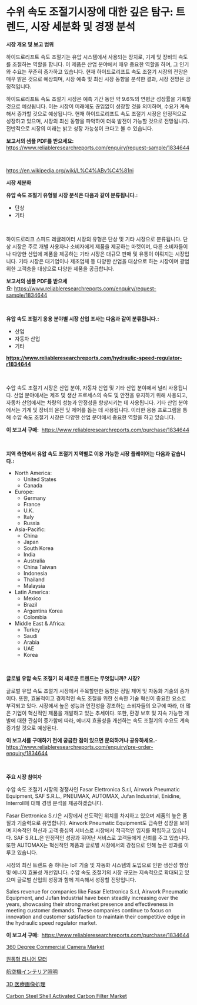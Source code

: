 <p><h1>수위 속도 조절기시장에 대한 깊은 탐구: 트렌드, 시장 세분화 및 경쟁 분석</h1></p><p><strong>시장 개요 및 보고 범위</strong></p>
<p><p>하이드로리프트 속도 조절기는 유압 시스템에서 사용되는 장치로, 기계 및 장비의 속도를 조절하는 역할을 합니다. 이 제품은 산업 분야에서 매우 중요한 역할을 하며, 그 인기와 수요는 꾸준히 증가하고 있습니다. 현재 하이드로리프트 속도 조절기 시장의 전망은 매우 밝은 것으로 예상되며, 시장 예측 및 최신 시장 동향을 분석한 결과, 시장 전망은 긍정적입니다. </p><p>하이드로리프트 속도 조절기 시장은 예측 기간 동안 약 9.6%의 연평균 성장률을 기록할 것으로 예상됩니다. 이는 시장이 미래에도 끊임없이 성장할 것을 의미하며, 수요가 계속해서 증가할 것으로 예상됩니다. 현재 하이드로리프트 속도 조절기 시장은 안정적으로 성장하고 있으며, 시장의 최신 동향을 파악하여 더욱 발전이 가능할 것으로 전망됩니다. 전반적으로 시장의 미래는 밝고 성장 가능성이 크다고 볼 수 있습니다.</p></p>
<p><strong>보고서의 샘플 PDF를 받으세요:</strong> <a href="https://www.reliableresearchreports.com/enquiry/request-sample/1834644">https://www.reliableresearchreports.com/enquiry/request-sample/1834644</a></p>
<p>&nbsp;</p>
<p><a href="https://en.wikipedia.org/wiki/L%C4%ABv%C4%81ni">https://en.wikipedia.org/wiki/L%C4%ABv%C4%81ni</a></p>
<p><strong>시장 세분화</strong></p>
<p><strong>유압 속도 조절기 유형별 시장 분석은 다음과 같이 분류됩니다.:</strong></p>
<p><ul><li>단상</li><li>기타</li></ul></p>
<p>&nbsp;</p>
<p><p>하이드로리크 스피드 레귤레이터 시장의 유형은 단상 및 기타 시장으로 분류됩니다. 단상 시장은 주로 개별 사용자나 소비자에게 제품을 제공하는 마켓이며, 다른 소비자들이나 다양한 산업에 제품을 제공하는 기타 시장은 대규모 판매 및 유통이 이뤄지는 시장입니다. 기타 시장은 대기업이나 제조업체 등 다양한 산업을 대상으로 하는 시장이며 광범위한 고객층을 대상으로 다양한 제품을 공급합니다.</p></p>
<p><strong>보고서의 샘플 PDF를 받으세요:</strong>&nbsp;<a href="https://www.reliableresearchreports.com/enquiry/request-sample/1834644">https://www.reliableresearchreports.com/enquiry/request-sample/1834644</a></p>
<p>&nbsp;</p>
<p><strong> 유압 속도 조절기 응용 분야별 시장 산업 조사는 다음과 같이 분류됩니다.:</strong></p>
<p><ul><li>산업</li><li>자동차 산업</li><li>기타</li></ul></p>
<p><strong><a href="https://www.reliableresearchreports.com/hydraulic-speed-regulator-r1834644">https://www.reliableresearchreports.com/hydraulic-speed-regulator-r1834644</a></strong></p>
<p>&nbsp;</p>
<p><p>수압 속도 조절기 시장은 산업 분야, 자동차 산업 및 기타 산업 분야에서 널리 사용됩니다. 산업 분야에서는 제조 및 생산 프로세스의 속도 및 안전을 유지하기 위해 사용되고, 자동차 산업에서는 차량의 성능과 안정성을 향상시키는 데 사용됩니다. 기타 산업 분야에서는 기계 및 장비의 운전 및 제어를 돕는 데 사용됩니다. 이러한 응용 프로그램을 통해 수압 속도 조절기 시장은 다양한 산업 분야에서 중요한 역할을 하고 있습니다.</p></p>
<p><strong>이 보고서 구매:</strong>&nbsp; <a href="https://www.reliableresearchreports.com/purchase/1834644">https://www.reliableresearchreports.com/purchase/1834644</a></p>
<p>&nbsp;</p>
<p><strong>지역 측면에서 유압 속도 조절기 지역별로 이용 가능한 시장 플레이어는 다음과 같습니다.:</strong></p>
<p><ul>
    <li>
        North America:
        <ul>
            <li>United States</li>
            <li>Canada</li>
        </ul>
    </li>
    <li>
        Europe:
        <ul>
            <li>Germany</li>
            <li>France</li>
            <li>U.K.</li>
            <li>Italy</li>
            <li>Russia</li>
        </ul>
    </li>
    <li>
        Asia-Pacific:
        <ul>
            <li>China</li>
            <li>Japan</li>
            <li>South Korea</li>
            <li>India</li>
            <li>Australia</li>
            <li>China Taiwan</li>
            <li>Indonesia</li>
            <li>Thailand</li>
            <li>Malaysia</li>
        </ul>
    </li>
    <li>
        Latin America:
        <ul>
            <li>Mexico</li>
            <li>Brazil</li>
            <li>Argentina Korea</li>
            <li>Colombia</li>
        </ul>
    </li>
    <li>
        Middle East & Africa:
        <ul>
            <li>Turkey</li>
            <li>Saudi</li>
            <li>Arabia</li>
            <li>UAE</li>
            <li>Korea</li>
        </ul>
    </li>
    </ul></p>
<p>&nbsp;</p>
<p><strong>글로벌 유압 속도 조절기 의 새로운 트렌드는 무엇입니까? 시장?</strong></p>
<p><p>글로벌 유압 속도 조절기 시장에서 주목할만한 동향은 정밀 제어 및 자동화 기술의 증가이다. 또한, 효율적이고 경제적인 속도 조절을 위한 신속한 기술 혁신이 중요한 요소로 부각되고 있다. 시장에서 높은 성능과 안전성을 강조하는 소비자들의 요구에 따라, 더 많은 기업이 혁신적인 제품을 개발하고 있는 추세이다. 또한, 환경 보호 및 지속 가능한 개발에 대한 관심이 증가함에 따라, 에너지 효율성을 개선하는 속도 조절기의 수요도 계속 증가할 것으로 예상된다.</p></p>
<p><strong>이 보고서를 구매하기 전에 궁금한 점이 있으면 문의하거나 공유하세요.</strong>- <a href="https://www.reliableresearchreports.com/enquiry/pre-order-enquiry/1834644">https://www.reliableresearchreports.com/enquiry/pre-order-enquiry/1834644</a></p>
<p>&nbsp;</p>
<p><strong>주요 시장 참여자</strong></p>
<p><p>수압 속도 조절기 시장의 경쟁사인 Fasar Elettronica S.r.l, Airwork Pneumatic Equipment, SAF S.R.L., PNEUMAX, AUTOMAX, Jufan Industrial, Enidine, Interroll에 대해 경쟁 분석을 제공하겠습니다.</p><p>Fasar Elettronica S.r.l은 시장에서 선도적인 위치를 차지하고 있으며 제품의 높은 품질과 기술력으로 유명합니다. Airwork Pneumatic Equipment도 급속한 성장을 보이며 지속적인 혁신과 고객 중심의 서비스로 시장에서 적극적인 입지를 확립하고 있습니다. SAF S.R.L.은 안정적인 성장과 뛰어난 서비스로 고객들에게 신뢰를 주고 있습니다. 또한 AUTOMAX는 혁신적인 제품과 글로벌 시장에서의 강점으로 인해 높은 성과를 이루고 있습니다.</p><p>시장의 최신 트렌드 중 하나는 IoT 기술 및 자동화 시스템의 도입으로 인한 생산성 향상 및 에너지 효율성 개선입니다. 수압 속도 조절기의 시장 규모는 지속적으로 확대되고 있으며 글로벌 산업의 성장과 함께 계속해서 성장할 전망입니다.</p><p>Sales revenue for companies like Fasar Elettronica S.r.l, Airwork Pneumatic Equipment, and Jufan Industrial have been steadily increasing over the years, showcasing their strong market presence and effectiveness in meeting customer demands. These companies continue to focus on innovation and customer satisfaction to maintain their competitive edge in the hydraulic speed regulator market.</p></p>
<p><strong>이 보고서 구매:</strong>&nbsp;&nbsp;<a href="https://www.reliableresearchreports.com/purchase/1834644">https://www.reliableresearchreports.com/purchase/1834644</a></p>
<p><p><a href="https://issuu.com/reportprime-2/docs/360-degree-commercial-camera-market-size-2030.pptx">360 Degree Commercial Camera Market</a></p><p><a href="https://github.com/KellyLyncyh543964/Market-Research-Report-List-3/blob/main/283610968597.md">원통형 리니어 모터</a></p><p><a href="https://github.com/zjkmgcs938405/Market-Research-Report-List-4/blob/main/833333353837.md">航空機インテリア照明</a></p><p><a href="https://github.com/roulaayoub-saad/Market-Research-Report-List-3/blob/main/578403253838.md">3D 医療画像処理</a></p><p><a href="https://issuu.com/reportprime-2/docs/carbon-steel-shell-activated-carbon-filter-market-">Carbon Steel Shell Activated Carbon Filter Market</a></p></p>